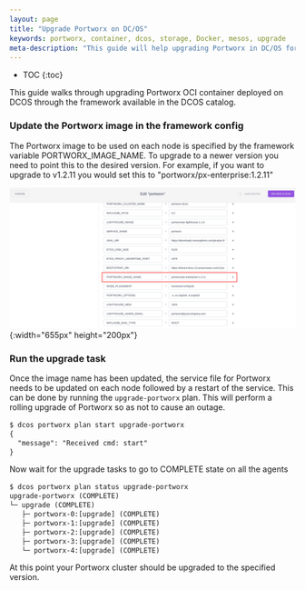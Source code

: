 ```yaml
---
layout: page
title: "Upgrade Portworx on DC/OS"
keywords: portworx, container, dcos, storage, Docker, mesos, upgrade
meta-description: "This guide will help upgrading Portworx in DC/OS for the Portworx frameworks prior to 1.2*"
---
```


* TOC
{:toc}

This guide walks through upgrading Portworx OCI container deployed on DCOS through the framework available in the DCOS catalog.

### Update the Portworx image in the framework config

The Portworx image to be used on each node is specified by the framework variable PORTWORX_IMAGE_NAME.
To upgrade to a newer version you need to point this to the desired version.
For example, if you want to upgrade to v1.2.11 you would set this to "portworx/px-enterprise:1.2.11"

![Portworx image option](/images/dcos-px-image-option.png){:width="655px" height="200px"}

### Run the upgrade task

Once the image name has been updated, the service file for Portworx needs to be updated on each node followed by a restart
of the service. This can be done by running the `upgrade-portworx` plan.
This will perform a rolling upgrade of Portworx so as not to cause an outage.

```
$ dcos portworx plan start upgrade-portworx
{
  "message": "Received cmd: start"
}
```

Now wait for the upgrade tasks to go to COMPLETE state on all the agents
```
$ dcos portworx plan status upgrade-portworx
upgrade-portworx (COMPLETE)
└─ upgrade (COMPLETE)
   ├─ portworx-0:[upgrade] (COMPLETE)
   ├─ portworx-1:[upgrade] (COMPLETE)
   ├─ portworx-2:[upgrade] (COMPLETE)
   ├─ portworx-3:[upgrade] (COMPLETE)
   └─ portworx-4:[upgrade] (COMPLETE)
```

At this point your Portworx cluster should be upgraded to the specified version.
